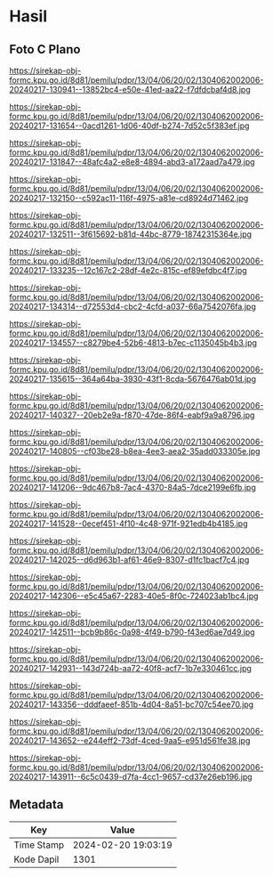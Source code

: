 # Hasil

## Foto C Plano

https://sirekap-obj-formc.kpu.go.id/8d81/pemilu/pdpr/13/04/06/20/02/1304062002006-20240217-130941--13852bc4-e50e-41ed-aa22-f7dfdcbaf4d8.jpg

https://sirekap-obj-formc.kpu.go.id/8d81/pemilu/pdpr/13/04/06/20/02/1304062002006-20240217-131654--0acd1261-1d06-40df-b274-7d52c5f383ef.jpg

https://sirekap-obj-formc.kpu.go.id/8d81/pemilu/pdpr/13/04/06/20/02/1304062002006-20240217-131847--48afc4a2-e8e8-4894-abd3-a172aad7a479.jpg

https://sirekap-obj-formc.kpu.go.id/8d81/pemilu/pdpr/13/04/06/20/02/1304062002006-20240217-132150--c592ac11-116f-4975-a81e-cd8924d71462.jpg

https://sirekap-obj-formc.kpu.go.id/8d81/pemilu/pdpr/13/04/06/20/02/1304062002006-20240217-132511--3f615692-b81d-44bc-8779-18742315364e.jpg

https://sirekap-obj-formc.kpu.go.id/8d81/pemilu/pdpr/13/04/06/20/02/1304062002006-20240217-133235--12c167c2-28df-4e2c-815c-ef89efdbc4f7.jpg

https://sirekap-obj-formc.kpu.go.id/8d81/pemilu/pdpr/13/04/06/20/02/1304062002006-20240217-134314--d72553d4-cbc2-4cfd-a037-66a7542076fa.jpg

https://sirekap-obj-formc.kpu.go.id/8d81/pemilu/pdpr/13/04/06/20/02/1304062002006-20240217-134557--c8279be4-52b6-4813-b7ec-c1135045b4b3.jpg

https://sirekap-obj-formc.kpu.go.id/8d81/pemilu/pdpr/13/04/06/20/02/1304062002006-20240217-135615--364a64ba-3930-43f1-8cda-5676476ab01d.jpg

https://sirekap-obj-formc.kpu.go.id/8d81/pemilu/pdpr/13/04/06/20/02/1304062002006-20240217-140327--20eb2e9a-f870-47de-86f4-eabf9a9a8796.jpg

https://sirekap-obj-formc.kpu.go.id/8d81/pemilu/pdpr/13/04/06/20/02/1304062002006-20240217-140805--cf03be28-b8ea-4ee3-aea2-35add033305e.jpg

https://sirekap-obj-formc.kpu.go.id/8d81/pemilu/pdpr/13/04/06/20/02/1304062002006-20240217-141206--9dc467b8-7ac4-4370-84a5-7dce2199e6fb.jpg

https://sirekap-obj-formc.kpu.go.id/8d81/pemilu/pdpr/13/04/06/20/02/1304062002006-20240217-141528--0ecef451-4f10-4c48-971f-921edb4b4185.jpg

https://sirekap-obj-formc.kpu.go.id/8d81/pemilu/pdpr/13/04/06/20/02/1304062002006-20240217-142025--d6d963b1-af61-46e9-8307-d1fc1bacf7c4.jpg

https://sirekap-obj-formc.kpu.go.id/8d81/pemilu/pdpr/13/04/06/20/02/1304062002006-20240217-142306--e5c45a67-2283-40e5-8f0c-724023ab1bc4.jpg

https://sirekap-obj-formc.kpu.go.id/8d81/pemilu/pdpr/13/04/06/20/02/1304062002006-20240217-142511--bcb9b86c-0a98-4f49-b790-f43ed6ae7d49.jpg

https://sirekap-obj-formc.kpu.go.id/8d81/pemilu/pdpr/13/04/06/20/02/1304062002006-20240217-142931--143d724b-aa72-40f8-acf7-1b7e330461cc.jpg

https://sirekap-obj-formc.kpu.go.id/8d81/pemilu/pdpr/13/04/06/20/02/1304062002006-20240217-143356--dddfaeef-851b-4d04-8a51-bc707c54ee70.jpg

https://sirekap-obj-formc.kpu.go.id/8d81/pemilu/pdpr/13/04/06/20/02/1304062002006-20240217-143652--e244eff2-73df-4ced-9aa5-e951d561fe38.jpg

https://sirekap-obj-formc.kpu.go.id/8d81/pemilu/pdpr/13/04/06/20/02/1304062002006-20240217-143911--6c5c0439-d7fa-4cc1-9657-cd37e26eb196.jpg


## Metadata

| Key        | Value               |
| ---------- | ------------------- |
| Time Stamp | 2024-02-20 19:03:19 |
| Kode Dapil | 1301                |



